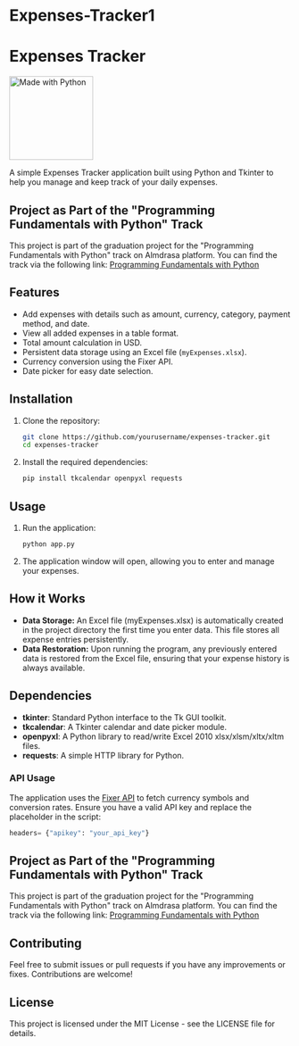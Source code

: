 # Expenses-Tracker1
# Expenses Tracker

<img src="https://img.shields.io/badge/Made_With-Python-blue" width="150px" alt="Made with Python" />

A simple Expenses Tracker application built using Python and Tkinter to help you manage and keep track of your daily expenses.

## Project as Part of the "Programming Fundamentals with Python" Track
This project is part of the graduation project for the "Programming Fundamentals with Python" track on Almdrasa platform. You can find the track via the following link: [Programming Fundamentals with Python](https://almdrasa.com/products/tracks/programming-fundamentals-python)

## Features

- Add expenses with details such as amount, currency, category, payment method, and date.
- View all added expenses in a table format.
- Total amount calculation in USD.
- Persistent data storage using an Excel file (`myExpenses.xlsx`).
- Currency conversion using the Fixer API.
- Date picker for easy date selection.

## Installation

1. Clone the repository:
   
   ```bash
   git clone https://github.com/yourusername/expenses-tracker.git
   cd expenses-tracker
   ```
3. Install the required dependencies:
   ```bash
   pip install tkcalendar openpyxl requests
   ```
## Usage

1. Run the application:
   
   ```bash
   python app.py
   ```
3. The application window will open, allowing you to enter and manage your expenses.

## How it Works

- **Data Storage:** An Excel file (myExpenses.xlsx) is automatically created in the project directory the first time you enter data. This file stores all expense entries persistently.
- **Data Restoration:** Upon running the program, any previously entered data is restored from the Excel file, ensuring that your expense history is always available.

## Dependencies

- **tkinter**: Standard Python interface to the Tk GUI toolkit.
- **tkcalendar**: A Tkinter calendar and date picker module.
- **openpyxl**: A Python library to read/write Excel 2010 xlsx/xlsm/xltx/xltm files.
- **requests**: A simple HTTP library for Python.

### API Usage

The application uses the [Fixer API](https://apilayer.com/marketplace/fixer-api) to fetch currency symbols and conversion rates. Ensure you have a valid API key and replace the placeholder in the script:

```python
headers= {"apikey": "your_api_key"}
```
## Project as Part of the "Programming Fundamentals with Python" Track
This project is part of the graduation project for the "Programming Fundamentals with Python" track on Almdrasa platform. You can find the track via the following link: [Programming Fundamentals with Python](https://almdrasa.com/products/tracks/programming-fundamentals-python)

## Contributing
Feel free to submit issues or pull requests if you have any improvements or fixes. Contributions are welcome!

## License
This project is licensed under the MIT License - see the LICENSE file for details.
